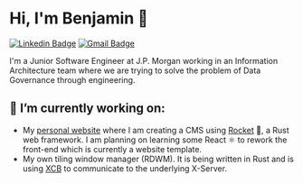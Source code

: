 # Hi, I'm Benjamin 👋
[![Linkedin Badge](https://img.shields.io/badge/-Benjamin%20Lellouch-blue?style=flat&logo=Linkedin&logoColor=white&link=https://www.linkedin.com/in/benjamin-lellouch/)](https://www.linkedin.com/in/benjamin-lellouch/) [![Gmail Badge](https://img.shields.io/badge/-blellouch-c14438?style=flat&logo=Gmail&logoColor=white&link=mailto:blellouch@gmail.com)](mailto:blellouch@gmail.com)

I'm a Junior Software Engineer at J.P. Morgan working in an Information Architecture team where we are trying to solve the problem of Data Governance through engineering. 

## 🔭 I’m currently working on:
- My [personal website](https://github.com/benlellouch/benlellouch.github.io) where I am creating a CMS using [Rocket](https://rocket.rs/) 🚀, a Rust web framework. I am planning on learning some React ⚛️ to rework the front-end which is currently a website template.
- My own tiling window manager (RDWM). It is being written in Rust and is using [XCB](https://docs.rs/xcb/latest/xcb/) to communicate to the underlying X-Server. 





<!--
**benlellouch/benlellouch** is a ✨ _special_ ✨ repository because its `README.md` (this file) appears on your GitHub profile.

Here are some ideas to get you started:

- 🔭 I’m currently working on ...
- 🌱 I’m currently learning ...
- 👯 I’m looking to collaborate on ...
- 🤔 I’m looking for help with ...
- 💬 Ask me about ...
- 📫 How to reach me: ...
- 😄 Pronouns: ...
- ⚡ Fun fact: ...
-->
